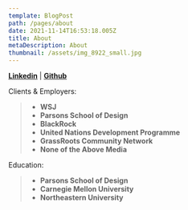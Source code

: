 ```yaml
---
template: BlogPost
path: /pages/about
date: 2021-11-14T16:53:18.005Z
title: About
metaDescription: About
thumbnail: /assets/img_8922_small.jpg
---
```

**[Linkedin](https://www.linkedin.com/in/ryezzz/)**  |  **[Github](https://github.com/ryezzz)**

Clients & Employers:

> * **WSJ**
> * **Parsons School of Design**
> * **BlackRock**
> * **United Nations Development Programme**
> * **GrassRoots Community Network**
> * **None of the Above Media**

Education:

> * **Parsons School of Design** 
> * **Carnegie Mellon University**
> * **Northeastern University**